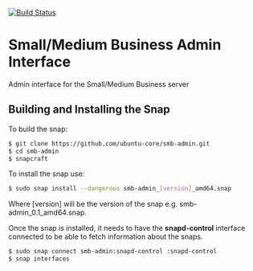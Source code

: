 [![Build Status][travis-image]][travis-url]
# Small/Medium Business Admin Interface

Admin interface for the Small/Medium Business server

## Building and Installing the Snap
To build the snap:

```bash
$ git clone https://github.com/ubuntu-core/smb-admin.git
$ cd smb-admin
$ snapcraft
```

To install the snap use:
```bash
$ sudo snap install --dangerous smb-admin_[version]_amd64.snap
```

Where [version] will be the version of the snap e.g. smb-admin_0.1_amd64.snap.

Once the snap is installed, it needs to have the __snapd-control__ interface connected to be able to fetch 
information about the snaps.
```bash
$ sudo snap connect smb-admin:snapd-control :snapd-control
$ snap interfaces
```


[travis-image]: https://travis-ci.org/ubuntu-core/smb-admin.svg?branch=master
[travis-url]: https://travis-ci.org/ubuntu-core/smb-admin
